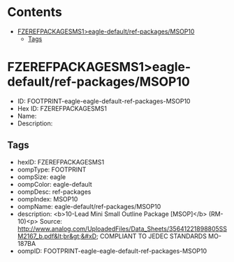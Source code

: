 



Contents
========

* [FZEREFPACKAGESMS1>eagle-default/ref-packages/MSOP10](#fzerefpackagesms1eagle-defaultref-packagesmsop10)
	* [Tags](#tags)

# FZEREFPACKAGESMS1>eagle-default/ref-packages/MSOP10

- ID: FOOTPRINT-eagle-eagle-default-ref-packages-MSOP10
- Hex ID: FZEREFPACKAGESMS1
- Name: 
- Description: 

## Tags

- hexID: FZEREFPACKAGESMS1
- oompType: FOOTPRINT
- oompSize: eagle
- oompColor: eagle-default
- oompDesc: ref-packages
- oompIndex: MSOP10
- oompName: eagle-default/ref-packages/MSOP10
- description: &lt;b&gt;10-Lead Mini Small Outline Package [MSOP]&lt;/b&gt; (RM-10)&lt;p&gt;&#xD;
Source: http://www.analog.com/UploadedFiles/Data_Sheets/35641221898805SSM2167_b.pdf&lt;br&gt;&#xD;
COMPLIANT TO JEDEC STANDARDS MO-187BA
- oompID: FOOTPRINT-eagle-eagle-default-ref-packages-MSOP10
